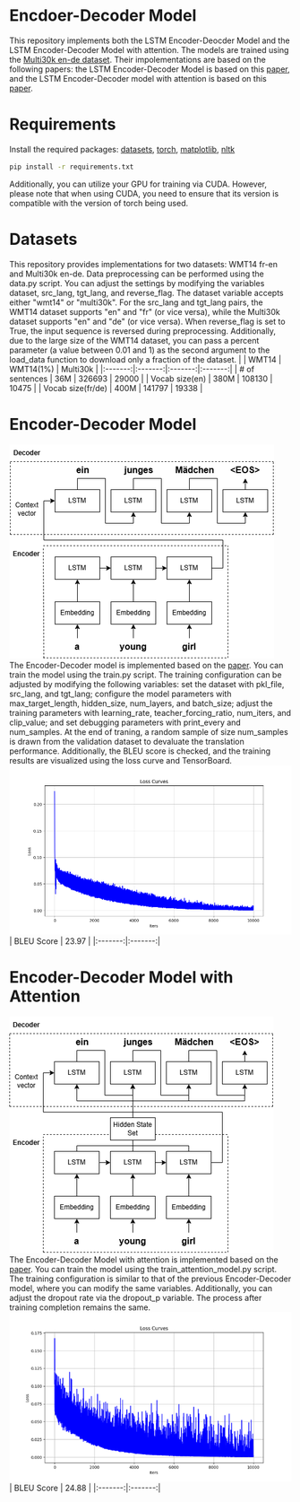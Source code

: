 # Encdoer-Decoder Model
This repository implements both the LSTM Encoder-Deocder Model and the LSTM Encoder-Decoder Model with attention. The models are trained using the [Multi30k en-de dataset](https://huggingface.co/datasets/bentrevett/multi30k). Their impolementations are based on the following papers: the LSTM Encoder-Decoder Model is based on this [paper](https://arxiv.org/abs/1409.3215), and the LSTM Encoder-Decoder model with attention is based on this [paper](https://arxiv.org/abs/1409.0473).

# Requirements
Install the required packages: [datasets](https://pypi.org/project/datasets/), [torch](https://pytorch.org/get-started/locally/), [matplotlib](https://matplotlib.org/stable/install/index.html), [nltk](https://www.nltk.org/install.html)
```bash
pip install -r requirements.txt
```
Additionally, you can utilize your GPU for training via CUDA. However, please note that when using CUDA, you need to ensure that its version is compatible with the version of torch being used.

# Datasets
This repository provides implementations for two datasets: WMT14 fr-en and Multi30k en-de. Data preprocessing can be performed using the data.py script. You can adjust the settings by modifying the variables dataset, src_lang, tgt_lang, and reverse_flag. The dataset variable accepts either "wmt14" or "multi30k". For the src_lang and tgt_lang pairs, the WMT14 dataset supports "en" and "fr" (or vice versa), while the Multi30k dataset supports "en" and "de" (or vice versa). When reverse_flag is set to True, the input sequence is reversed during preprocessing. Additionally, due to the large size of the WMT14 dataset, you can pass a percent parameter (a value between 0.01 and 1) as the second argument to the load_data function to download only a fraction of the dataset.
| | WMT14 | WMT14(1%) | Multi30k |
|:-------:|:-------:|:-------:|:-------:|
| # of sentences | 36M | 326693 | 29000 |
| Vocab size(en) | 380M | 108130 | 10475 |
| Vocab size(fr/de) | 400M | 141797 | 19338 |

# Encoder-Decoder Model
![Encoder-Decoder Model diagram](./images/EncDec-diagram.png)  
The Encoder-Decoder model is implemented based on the [paper](https://arxiv.org/abs/1409.3215). You can train the model using the train.py script. The training configuration can be adjusted by modifying the following variables: set the dataset with pkl_file, src_lang, and tgt_lang; configure the model parameters with max_target_length, hidden_size, num_layers, and batch_size; adjust the training parameters with learning_rate, teacher_forcing_ratio, num_iters, and clip_value; and set debugging parameters with print_every and num_samples. At the end of traning, a random sample of size num_samples is drawn from the validation dataset to devaluate the translation performance. Additionally, the BLEU score is checked, and the training results are visualized using the loss curve and TensorBoard.  
![Encoder-Decoder loss curve](./images/EncDec-loss-curve.png)
| BLEU Score | 23.97 |
|:-------:|:-------:|

# Encoder-Decoder Model with Attention
![Encoder-Decoder Model with Attention diagram](./images/attn-EncDec-diagram.png)  
The Encoder-Decoder Model with attention is implemented based on the [paper](https://arxiv.org/abs/1409.0473). You can train the model using the train_attention_model.py script. The training configuration is similar to that of the previous Encoder-Decoder model, where you can modify the same variables. Additionally, you can adjust the dropout rate via the dropout_p variable. The process after training completion remains the same.  
![Attention Encoder-Decoder loss curve](./images/attn-EncDec-loss-curve.png)
| BLEU Score | 24.88 |
|:-------:|:-------:|
